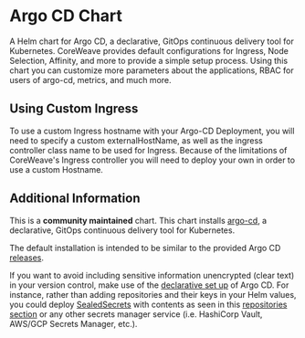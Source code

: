 # Argo CD Chart

A Helm chart for Argo CD, a declarative, GitOps continuous delivery tool for Kubernetes. CoreWeave provides default configurations for Ingress, Node Selection, Affinity, and more to provide a simple setup process. Using this chart you can customize more parameters about the applications, RBAC for users of argo-cd, metrics, and much more.

## Using Custom Ingress

To use a custom Ingress hostname with your Argo-CD Deployment, you will need to specify a custom externalHostName, as well as the ingress controller class name to be used for Ingress. Because of the limitations of CoreWeave's Ingress controller you will need to deploy your own in order to use a custom Hostname.
## Additional Information

This is a **community maintained** chart. This chart installs [argo-cd](https://argoproj.github.io/argo-cd/), a declarative, GitOps continuous delivery tool for Kubernetes.

The default installation is intended to be similar to the provided Argo CD [releases](https://github.com/argoproj/argo-cd/releases).

If you want to avoid including sensitive information unencrypted (clear text) in your version control, make use of the [declarative set up](https://argo-cd.readthedocs.io/en/stable/operator-manual/declarative-setup/) of Argo CD.
For instance, rather than adding repositories and their keys in your Helm values, you could deploy [SealedSecrets](https://github.com/bitnami-labs/sealed-secrets) with contents as seen in this [repositories section](https://argo-cd.readthedocs.io/en/stable/operator-manual/declarative-setup/#repositories) or any other secrets manager service (i.e. HashiCorp Vault, AWS/GCP Secrets Manager, etc.).
